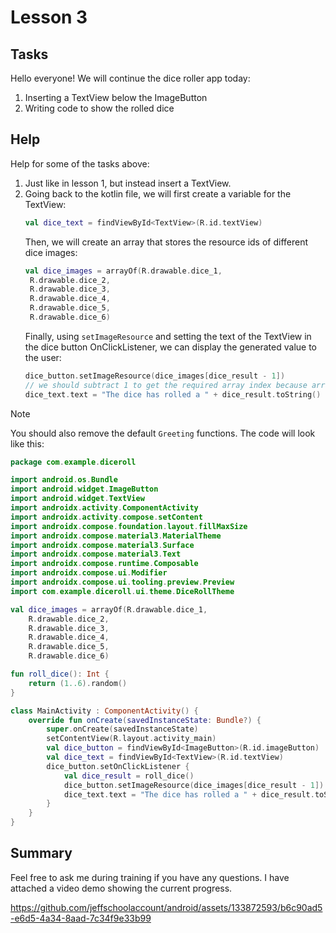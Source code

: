 # Lesson 3

## Tasks

Hello everyone! We will continue the dice roller app today:
1. Inserting a TextView below the ImageButton
2. Writing code to show the rolled dice

## Help

Help for some of the tasks above:
1. Just like in lesson 1, but instead insert a TextView.
2. Going back to the kotlin file, we will first create a variable for the TextView:
   ```kotlin
   val dice_text = findViewById<TextView>(R.id.textView)
   ```
   Then, we will create an array that stores the resource ids of different dice images:
   ```kotlin
   val dice_images = arrayOf(R.drawable.dice_1,
    R.drawable.dice_2,
    R.drawable.dice_3,
    R.drawable.dice_4,
    R.drawable.dice_5,
    R.drawable.dice_6)
   ```
   Finally, using `setImageResource` and setting the text of the TextView in the dice button OnClickListener, we can display the generated value to the user:
   ```kotlin
   dice_button.setImageResource(dice_images[dice_result - 1])
   // we should subtract 1 to get the required array index because arrays start from 0
   dice_text.text = "The dice has rolled a " + dice_result.toString() + "!"
   ```
> [!NOTE]
> You should also remove the default `Greeting` functions. The code will look like this:
> ```kotlin
> package com.example.diceroll
> 
> import android.os.Bundle
> import android.widget.ImageButton
> import android.widget.TextView
> import androidx.activity.ComponentActivity
> import androidx.activity.compose.setContent
> import androidx.compose.foundation.layout.fillMaxSize
> import androidx.compose.material3.MaterialTheme
> import androidx.compose.material3.Surface
> import androidx.compose.material3.Text
> import androidx.compose.runtime.Composable
> import androidx.compose.ui.Modifier
> import androidx.compose.ui.tooling.preview.Preview
> import com.example.diceroll.ui.theme.DiceRollTheme
> 
> val dice_images = arrayOf(R.drawable.dice_1,
>     R.drawable.dice_2,
>     R.drawable.dice_3,
>     R.drawable.dice_4,
>     R.drawable.dice_5,
>     R.drawable.dice_6)
> 
> fun roll_dice(): Int {
>     return (1..6).random()
> }
> 
> class MainActivity : ComponentActivity() {
>     override fun onCreate(savedInstanceState: Bundle?) {
>         super.onCreate(savedInstanceState)
>         setContentView(R.layout.activity_main)
>         val dice_button = findViewById<ImageButton>(R.id.imageButton)
>         val dice_text = findViewById<TextView>(R.id.textView)
>         dice_button.setOnClickListener {
>             val dice_result = roll_dice()
>             dice_button.setImageResource(dice_images[dice_result - 1])
>             dice_text.text = "The dice has rolled a " + dice_result.toString() + "!"
>         }
>     }
> }
> ```

## Summary

Feel free to ask me during training if you have any questions. I have attached a video demo showing the current progress.


https://github.com/jeffschoolaccount/android/assets/133872593/b6c90ad5-e6d5-4a34-8aad-7c34f9e33b99


